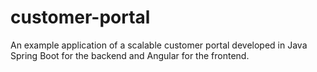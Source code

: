 # customer-portal
An example application of a scalable customer portal developed in Java Spring Boot for the backend and Angular for the frontend.
